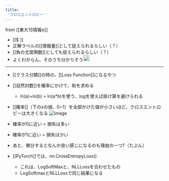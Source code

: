 ```yaml
---
title:
 'クロスエントロピー'
---
```


from [[東大1S情報α]]
- [[$ ]]
- 正解ラベルの[[情報量]]として捉えられるらしい（？）
- [[負の尤度関数]]としても捉えられるらしい（？）
- よくわからん、そのうち分かりそう<img src='https://scrapbox.io/api/pages/blu3mo-public/blu3mo/icon' alt='blu3mo.icon' height="19.5"/>

---
- [[クラス分類]]の時の、[[Loss Function]]になるやつ
- [[自然対数]]を確率にかけて、和を求める
    - ln(a)+ln(b) = ln(a*b)を使う、logを使えば掛け算を避けられる
- [[確率]]（下のxの値、0~1）を全部かけた値が小さいほど、クロスエントロピーは大きくなる
![image](https://gyazo.com/613efa06a8741624a47c6b5b62f84efb/thumb/1000)
- 確率が0に近い = 損失は多い
- 確率が1に近い = 損失は少い

- あと、微分するとなんか良い感じになるのも理由の一つ?（たぶん）

- [[PyTorch]]では、nn.CrossEntropyLoss()
    - これは、LogSoftMaxと、NLLLossを合わせたもの
    - LogSoftmaxとNLLLossで同じ結果になる
